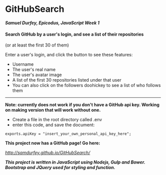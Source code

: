 # GitHubSearch
***Samuel Durfey, Epicodus, JavaScript Week 1***

#### Search GitHub by a user's login, and see a list of their repositories
(or at least the first 30 of them)

Enter a user's login, and click the button to see these features:
- Username
- The user's real name
- The user's avatar image
- A list of the first 30 repositories listed under that user
- You can also click on the followers doohickey to see a list of who follows them
****

**Note: currently does not work if you don't have a GitHub api key. Working on making version that will work without one.**

- Create a file in the root directory called .env 
- enter this code, and save the document:


`exports.apiKey = "insert_your_own_personal_api_key_here";`

**This project now has a GitHub page! Go here:**

*http://samdurfey.github.io/GitHubSearch/*



***This project is written in JavaScript using Nodejs, Gulp and Bower. Bootstrap and JQuery used for styling and function.***
